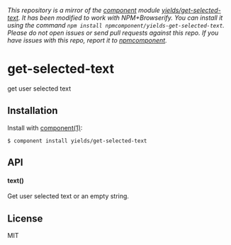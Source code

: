 *This repository is a mirror of the [component](http://component.io) module [yields/get-selected-text](http://github.com/yields/get-selected-text). It has been modified to work with NPM+Browserify. You can install it using the command `npm install npmcomponent/yields-get-selected-text`. Please do not open issues or send pull requests against this repo. If you have issues with this repo, report it to [npmcomponent](https://github.com/airportyh/npmcomponent).*

# get-selected-text

  get user selected text

## Installation

  Install with [component(1)](http://component.io):

    $ component install yields/get-selected-text

## API

#### text()

  Get user selected text or an empty string.

## License

  MIT
